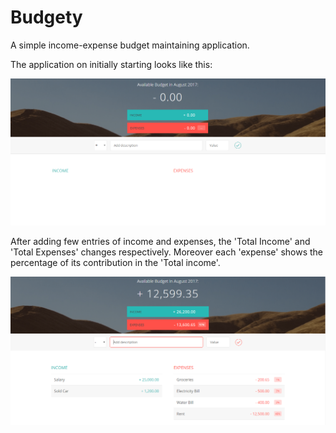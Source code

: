 # Budgety
A simple income-expense budget maintaining application.

The application on initially starting looks like this: 

![alt text](https://github.com/bharatjain7723/Budgety/blob/master/e2.png)


After adding few entries of income and expenses, the 'Total Income' and 'Total Expenses' changes respectively. Moreover each 'expense' shows the percentage of its contribution in the 'Total income'. 

![alt text](https://github.com/bharatjain7723/Budgety/blob/master/e1.png)


